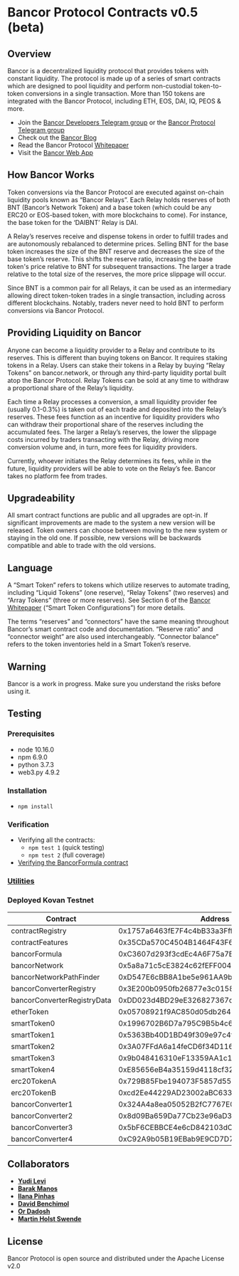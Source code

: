 ﻿
# Bancor Protocol Contracts v0.5 (beta)

## Overview

Bancor is a decentralized liquidity protocol that provides tokens with constant liquidity. The protocol is made up of a series of smart contracts which are designed to pool liquidity and perform non-custodial token-to-token conversions in a single transaction. More than 150 tokens are integrated with the Bancor Protocol, including ETH, EOS, DAI, IQ, PEOS & more. 

* Join the [Bancor Developers Telegram group](https://t.me/BancorDevelopers) or the [Bancor Protocol Telegram group](https://t.me/bancor)
* Check out the [Bancor Blog](https://blog.bancor.network/) 
* Read the Bancor Protocol [Whitepaper](https://storage.googleapis.com/website-bancor/2018/04/01ba8253-bancor_protocol_whitepaper_en.pdf)
* Visit the [Bancor Web App](https://www.bancor.network/communities/5a780b3a287443a5cdea2477?utm_source=social&utm_medium=github&utm_content=readme)

## How Bancor Works

Token conversions via the Bancor Protocol are executed against on-chain liquidity pools known as “Bancor Relays”. Each Relay holds reserves of both BNT (Bancor’s Network Token) and a base token (which could be any ERC20 or EOS-based token, with more blockchains to come). For instance, the base token for the ‘DAIBNT’ Relay is DAI.

A Relay’s reserves receive and dispense tokens in order to fulfill trades and are autonomously rebalanced to determine prices. Selling BNT for the base token increases the size of the BNT reserve and decreases the size of the base token’s reserve. This shifts the reserve ratio, increasing the base token's price relative to BNT for subsequent transactions. The larger a trade relative to the total size of the reserves, the more price slippage will occur. 

Since BNT is a common pair for all Relays, it can be used as an intermediary allowing direct token-token trades in a single transaction, including across different blockchains. Notably, traders never need to hold BNT to perform conversions via Bancor Protocol.

## Providing Liquidity on Bancor

Anyone can become a liquidity provider to a Relay and contribute to its reserves. This is different than buying tokens on Bancor. It requires staking tokens in a Relay. Users can stake their tokens in a Relay by buying “Relay Tokens” on bancor.network, or through any third-party liquidity portal built atop the Bancor Protocol. Relay Tokens can be sold at any time to withdraw a proportional share of the Relay’s liquidity.    

Each time a Relay processes a conversion, a small liquidity provider fee (usually 0.1-0.3%) is taken out of each trade and deposited into the Relay’s reserves. These fees function as an incentive for liquidity providers who can withdraw their proportional share of the reserves including the accumulated fees. The larger a Relay’s reserves, the lower the slippage costs incurred by traders transacting with the Relay, driving more conversion volume and, in turn, more fees for liquidity providers. 

Currently, whoever initiates the Relay determines its fees, while in the future, liquidity providers will be able to vote on the Relay’s fee. Bancor takes no platform fee from trades.

## Upgradeability

All smart contract functions are public and all upgrades are opt-in. If significant improvements are made to the system a new version will be released. Token owners can choose between moving to the new system or staying in the old one. If possible, new versions will be backwards compatible and able to trade with the old versions.

## Language

A “Smart Token” refers to tokens which utilize reserves to automate trading, including “Liquid Tokens” (one reserve), “Relay Tokens” (two reserves) and “Array Tokens” (three or more reserves). See Section 6 of the [Bancor Whitepaper](https://storage.googleapis.com/website-bancor/2018/04/01ba8253-bancor_protocol_whitepaper_en.pdf) (“Smart Token Configurations”) for more details.

The terms “reserves” and “connectors” have the same meaning throughout Bancor’s smart contract code and documentation. “Reserve ratio” and “connector weight” are also used interchangeably. “Connector balance” refers to the token inventories held in a Smart Token’s reserve.

## Warning

Bancor is a work in progress. Make sure you understand the risks before using it.

## Testing

### Prerequisites

* node 10.16.0
* npm 6.9.0
* python 3.7.3
* web3.py 4.9.2

### Installation

* `npm install`

### Verification

* Verifying all the contracts:
  * `npm test 1` (quick testing)
  * `npm test 2` (full coverage)
* [Verifying the BancorFormula contract](solidity/python/README.md)

### [Utilities](solidity/utils/README.md)

### Deployed Kovan Testnet

| Contract | Address |
| ------- | ------- |
| contractRegistry | 0x1757a6463fE7F4c4bB33a3Fff10D6a5e152E80e2 |
| contractFeatures | 0x35CDa570C4504B1464F43F6B59c80C3a77d9e61A |
| bancorFormula | 0xC3607d293f3cdEc4A6F75a7B787ED414630B1B6d |
| bancorNetwork | 0x5a8a71c5cE3824c62fEFF0042f2CdCDe023c0a33 |
| bancorNetworkPathFinder | 0xD547E6cBB8A1be5e961AA9bdEEBF8B34e9D69BC6 |
| bancorConverterRegistry | 0x3E200b0950fb26877e3c01581CAfe609Fb912651 |
| bancorConverterRegistryData | 0xDD023d4BD29eE326827367cDC0ed8870a52643CE |
| etherToken | 0x05708921f9AC850d05db2645299C8b3708539763 |
| smartToken0 | 0x1996702B6D7a795C9B5b4c64E6C51507951B0374 |
| smartToken1 | 0x5363Bb40D1BD49f309e97c4f3af030D2C64cf12E |
| smartToken2 | 0x3A07FFdA6a14feCD6f34D11615196BD4704817b8 |
| smartToken3 | 0x9b048416310eF13359AA1c1968FC0bb33E677906 |
| smartToken4 | 0xE85656eB4a35159d4118cf3248560eA53817aE9C |
| erc20TokenA | 0x729B85Fbe194073F5857d5560C61c2923fC7149c |
| erc20TokenB | 0xcd2Ee44229AD23002aBC63387AB949CF21451417 |
| bancorConverter1 | 0x324A4a8ea05052B2fC7767E07095b03BDfaE41b4 |
| bancorConverter2 | 0x8d09Ba659Da77Cb23e96aD38Ae2e9034dAfF0087 |
| bancorConverter3 | 0x5bF6CEBBCE4e6cD842103dC940849181eACB9e49 |
| bancorConverter4 | 0xC92A9b05B19EBab9E9CD7D7b83eB187fF1D1dF24 |

## Collaborators

* **[Yudi Levi](https://github.com/yudilevi)**
* **[Barak Manos](https://github.com/barakman)**
* **[Ilana Pinhas](https://github.com/ilanapi)**
* **[David Benchimol](https://github.com/davidbancor)**
* **[Or Dadosh](https://github.com/ordd)**
* **[Martin Holst Swende](https://github.com/holiman)**

## License

Bancor Protocol is open source and distributed under the Apache License v2.0
